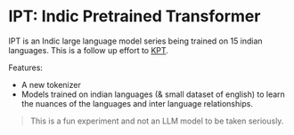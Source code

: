 # IPT: Indic Pretrained Transformer

IPT is an Indic large language model series being trained on 15 indian languages. This is a follow up effort to [KPT](https://github.com/manjumaigur/kpt).

Features:

-   A new tokenizer
-   Models trained on indian languages (& small dataset of english) to learn the nuances of the languages and inter language relationships.

> This is a fun experiment and not an LLM model to be taken seriously.

